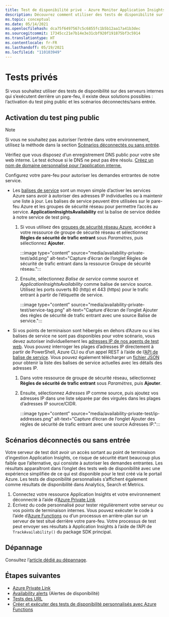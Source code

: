 ```yaml
---
title: Test de disponibilité privé - Azure Monitor Application Insights
description: Découvrez comment utiliser des tests de disponibilité sur des serveurs internes qui s’exécutent derrière un pare-feu avec des tests privés.
ms.topic: conceptual
ms.date: 05/14/2021
ms.openlocfilehash: dca75f6497567c5c6855fc1b5b12aa17a41b3dec
ms.sourcegitcommit: 17345cc21e7b14e3e31cbf920f191875bf3c5914
ms.translationtype: HT
ms.contentlocale: fr-FR
ms.lasthandoff: 05/19/2021
ms.locfileid: "110103949"
---
```

# <a name="private-testing"></a>Tests privés

Si vous souhaitez utiliser des tests de disponibilité sur des serveurs internes qui s’exécutent derrière un pare-feu, il existe deux solutions possibles : l’activation du test ping public et les scénarios déconnectés/sans entrée.

## <a name="public-ping-test-enablement"></a>Activation du test ping public

> [!NOTE]
> Si vous ne souhaitez pas autoriser l’entrée dans votre environnement, utilisez la méthode dans la section [Scénarios déconnectés ou sans entrée](#disconnected-or-no-ingress-scenarios).

 Vérifiez que vous disposez d’un enregistrement DNS public pour votre site web interne. Le test échoue si le DNS ne peut pas être résolu. [Créez un nom de domaine personnalisé pour l’application interne.](../../cloud-services/cloud-services-custom-domain-name-portal.md#add-an-a-record-for-your-custom-domain)

Configurez votre pare-feu pour autoriser les demandes entrantes de notre service.

- Les [balises de service](../../virtual-network/service-tags-overview.md) sont un moyen simple d’activer les services Azure sans avoir à autoriser des adresses IP individuelles ou à maintenir une liste à jour. Les balises de service peuvent être utilisées sur le pare-feu Azure et les groupes de sécurité réseau pour permettre l’accès au service. **ApplicationInsightsAvailability** est la balise de service dédiée à notre service de test ping.
    1. Si vous utilisez des [groupes de sécurité réseau Azure](../../virtual-network/network-security-groups-overview.md), accédez à votre ressource de groupe de sécurité réseau et sélectionnez **Règles de sécurité de trafic entrant** sous *Paramètres*, puis sélectionnez **Ajouter**.

         :::image type="content" source="media/availability-private-test/add.png" alt-text="Capture d’écran de l’onglet Règles de sécurité de trafic entrant dans la ressource Groupe de sécurité réseau.":::

    1. Ensuite, sélectionnez *Balise de service* comme source et *ApplicationInsightsAvailability* comme balise de service source. Utilisez les ports ouverts 80 (http) et 443 (https) pour le trafic entrant à partir de l’étiquette de service.

        :::image type="content" source="media/availability-private-test/service-tag.png" alt-text="Capture d’écran de l’onglet Ajouter des règles de sécurité de trafic entrant avec une source Balise de service.":::

- Si vos points de terminaison sont hébergés en dehors d’Azure ou si les balises de service ne sont pas disponibles pour votre scénario, vous devez autoriser individuellement les [adresses IP de nos agents de test web](ip-addresses.md). Vous pouvez interroger les plages d’adresses IP directement à partir de PowerShell, Azure CLI ou d’un appel REST à l’aide de l’[API de balise de service](../../virtual-network/service-tags-overview.md#use-the-service-tag-discovery-api-public-preview). Vous pouvez également télécharger un [fichier JSON](../../virtual-network/service-tags-overview.md#discover-service-tags-by-using-downloadable-json-files) pour obtenir la liste des balises de service actuelles avec les détails des adresses IP.
    1. Dans votre ressource de groupe de sécurité réseau, sélectionnez **Règles de sécurité de trafic entrant** sous *Paramètres*, puis **Ajouter**.
    1. Ensuite, sélectionnez *Adresses IP* comme source, puis ajoutez vos adresses IP dans une liste séparée par des virgules dans les plages d’adresses IP source/CIDR.

         :::image type="content" source="media/availability-private-test/ip-addresses.png" alt-text="Capture d’écran de l’onglet Ajouter des règles de sécurité de trafic entrant avec une source Adresses IP.":::

## <a name="disconnected-or-no-ingress-scenarios"></a>Scénarios déconnectés ou sans entrée

Votre serveur de test doit avoir un accès sortant au point de terminaison d’ingestion Application Insights, ce risque de sécurité étant beaucoup plus faible que l’alternative, qui consiste à autoriser les demandes entrantes. Les résultats apparaîtront dans l’onglet des tests web de disponibilité avec une expérience simplifiée de ce qui est disponible pour le test créé via le portail Azure. Les tests de disponibilité personnalisés s’affichent également comme résultats de disponibilité dans Analytics, Search et Metrics.

1. Connectez votre ressource Application Insights et votre environnement déconnecté à l’aide d’[Azure Private Link](../logs/private-link-security.md)
1. Écrivez du code personnalisé pour tester régulièrement votre serveur ou vos points de terminaison internes. Vous pouvez exécuter le code à l’aide d’[Azure Functions](availability-azure-functions.md) ou d’un processus en arrière-plan sur un serveur de test situé derrière votre pare-feu. Votre processus de test peut envoyer ses résultats à Application Insights à l’aide de l’API de `TrackAvailability()` du package SDK principal.

## <a name="troubleshooting"></a>Dépannage

Consultez l’[article dédié au dépannage](troubleshoot-availability.md).

## <a name="next-steps"></a>Étapes suivantes

* [Azure Private Link](../logs/private-link-security.md)
* [Availability alerts](availability-alerts.md) (Alertes de disponibilité)
* [Tests des URL](monitor-web-app-availability.md)
* [Créer et exécuter des tests de disponibilité personnalisés avec Azure Functions](availability-azure-functions.md)